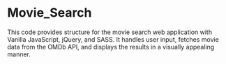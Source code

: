 # Movie_Search
This code provides  structure for the movie search web application with Vanilla JavaScript, jQuery, and SASS. It handles user input, fetches movie data from the OMDb API, and displays the results in a visually appealing manner.
